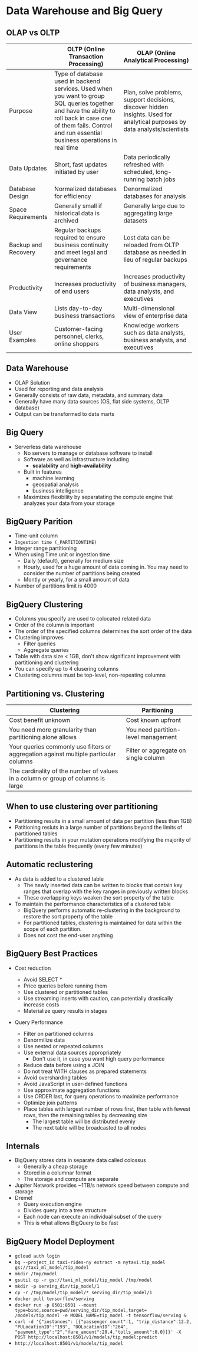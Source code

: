 # Data Warehouse and Big Query

## OLAP vs OLTP

| | OLTP (Online Transaction Processing) | OLAP (Online Analytical Processing) |
| - | - | - |
| Purpose | Type of database used in backend services. Used when you want to group SQL queries together and have the ability to roll back in case one of them fails. Control and run essential business operations in real time|Plan, solve problems, support decisions, discover hidden insights. Used for analytical purposes by data analysts/scientists |
| Data Updates |Short, fast updates initiated by user|Data periodically refreshed with scheduled, long-running batch jobs |
| Database Design | Normalized databases for efficiency | Denormalized databases for analysis |
| Space Requirements | Generally small if historical data is archived | Generally large due to aggregating large datasets |
| Backup and Recovery | Regular backups required to ensure business continuity and meet legal and governance requirements | Lost data can be reloaded from OLTP database as needed in lieu of regular backups |
| Productivity | Increases productivity of end users | Increases productivity of business managers, data analysts, and executives |
| Data View | Lists day-to-day business transactions | Multi-dimensional view of enterprise data |
| User Examples | Customer-facing personnel, clerks, online shoppers | Knowledge workers such as data analysts, business analysts, and executives |

## Data Warehouse

- OLAP Solution
- Used for reporting and data analysis
- Generally consists of raw data, metadata, and summary data
- Generally have many data sources (OS, flat side systems, OLTP database)
- Output can be transformed to data marts

## Big Query

- Serverless data warehouse
  - No servers to manage or database software to install
  - Software as well as infrastructure including
    - **scalability** and **high-availability**
  - Built in features
    - machine learning
    - geospatial analysis
    - business intelligence
  - Maximizes flexibility by separatating the compute engine that analyzes your data from your storage

## BigQuery Parition

- Time-unit column
- `Ingestion time (_PARTITIONTIME)`
- Integer range partitioning
- When using Time unit or ingestion time
  - Daily (default), generally for medium size
  - Hourly, used for a huge amount of data coming in. You may need to consider the number of partitions being created
  - Montly or yearly, for a small amount of data
- Number of partitions limit is 4000

## BigQuery Clustering

- Columns you specify are used to colocated related data
- Order of the column is important
- The order of the specified columns determines the sort order of the data
- Clustering improves
  - Filter queries
  - Aggregate queries
- Table with data size < 1GB, don't show significant improvement with partitioning and clustering
- You can specify up to 4 clusering columns
- Clustering columns must be top-level, non-repeating columns

## Partitioning vs. Clustering

| Clustering | Paritioning |
| - | - |
| Cost benefit unknown | Cost known upfront |
| You need more granularity than partitioning alone allows | You need partition-level management |
| Your queries commonly use filters or aggregation against multiple particular columns | Filter or aggregate on single column |
| The cardinality of the number of values in a column or group of columns is large | |

## When to use clustering over partitioning

- Partitioning results in a small amount of data per partition (less than 1GB)
- Patitioning resluts in a large number of partitions beyond the limits of partitioned tables
- Partitioning results in your mutation operations modifying the majority of partitions in the table frequently (every few minutes)

## Automatic reclustering

- As data is added to a clustered table
  - The newly inserted data can be written to blocks that contain key ranges that overlap with the key ranges in previously written blocks
  - These overlapping keys weaken the sort property of the table
- To maintain the performance characteristics of a clustered table 
  - BigQuery performs automatic re-clustering in the background to restore the sort property of the table
  - For partitioned tables, clustering is maintained for data within the scope of each partition.
  - Does not cost the end-user anything

## BigQuery Best Practices

- Cost reduction
  - Avoid SELECT *
  - Price queries before running them
  - Use clustered or partitioned tables
  - Use streaming inserts with caution, can potentially drastically increase costs
  - Materialize query results in stages

- Query Performance
  - Filter on partitioned columns
  - Denormilize data
  - Use nested or repeated columns
  - Use external data sources appropriately
    - Don't use it, in case you want high query performance
  - Reduce data before using a JOIN
  - Do not treat WITH clauses as prepared statements
  - Avoid oversharding tables
  - Avoid JavaScript in user-defined functions
  - Use approximate aggregation functions
  - Use ORDER last, for query operations to maximize performance
  - Optimize join patterns
  - Place tables with largest number of rows first, then table with fewest rows, then the remaining tables by decreasing size
    - The largest table will be distributed evenly
    - The next table will be broadcasted to all nodes

## Internals

- BigQuery stores data in separate data called colossus
  - Generally a cheap storage
  - Stored in a columnar format
  - The storage and compute are separate
- Jupiter Network provides ~1TB/s network speed between compute and storage
- Dremel
  - Query execution engine
  - Divides query into a tree structure
  - Each node can execute an individual subset of the query
  - This is what allows BigQuery to be fast

## BigQuery Model Deployment

- `gcloud auth login`
- `bq --project_id taxi-rides-ny extract -m nytaxi.tip_model gs://taxi_ml_model/tip_model`
- `mkdir /tmp/model`
- `gsutil cp -r gs://taxi_ml_model/tip_model /tmp/model`
- `mkdir -p serving_dir/tip_model/1`
- `cp -r /tmp/model/tip_model/* serving_dir/tip_model/1`
- `docker pull tensorflow/serving`
- `docker run -p 8501:8501 --mount type=bind,source=pwd/serving_dir/tip_model,target= /models/tip_model -e MODEL_NAME=tip_model -t tensorflow/serving &`
- `curl -d '{"instances": [{"passenger_count":1, "trip_distance":12.2, "PULocationID":"193", "DOLocationID":"264", "payment_type":"2","fare_amount":20.4,"tolls_amount":0.0}]}' -X POST http://localhost:8501/v1/models/tip_model:predict`
- `http://localhost:8501/v1/models/tip_model`
